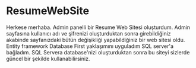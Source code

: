 # ResumeWebSite

Herkese merhaba. Admin panelli bir Resume Web Sitesi oluşturdum. Admin sayfasına kullanıcı adı ve şifrenizi oluşturduktan sonra girebildiğiniz
akabinde sayfanızdaki bütün değişikliği yapabildiğiniz bir web sitesi oldu. Entity framework Database First yaklaşımını uyguladım SQL server'a bağladım. 
SQL Servera database'nizi oluşturduktan sonra bu siteyi sizlerde güncel bir şekilde kullanabilirsiniz. 
